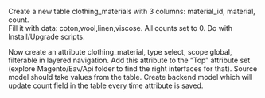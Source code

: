 Create a new	table clothing_materials with 3
columns: material_id, material,	count.	
Fill it	with data: coton,wool,linen,viscose. All counts set to 0.
Do with Install/Upgrade scripts.

Now create an attribute clothing_material, type select, scope global, filterable in layered navigation.
Add this attribute to the “Top” attribute set (explore Magento/Eav/Api folder to find the right interfaces for that).
Source model should take values from the table. Create backend model which will update count field in the table every time attribute is	saved.

